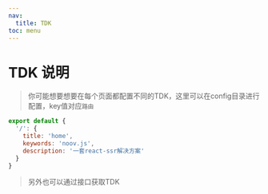 ```yaml
---
nav:
  title: TDK
toc: menu
---
```


# TDK 说明


> 你可能想要想要在每个页面都配置不同的TDK，这里可以在config目录进行配置，key值对应`路由`


```js
export default {
  '/': {
    title: 'home',
    keywords: 'noov.js',
    description: '一套react-ssr解决方案'
  }
}

```

> 另外也可以通过接口获取TDK